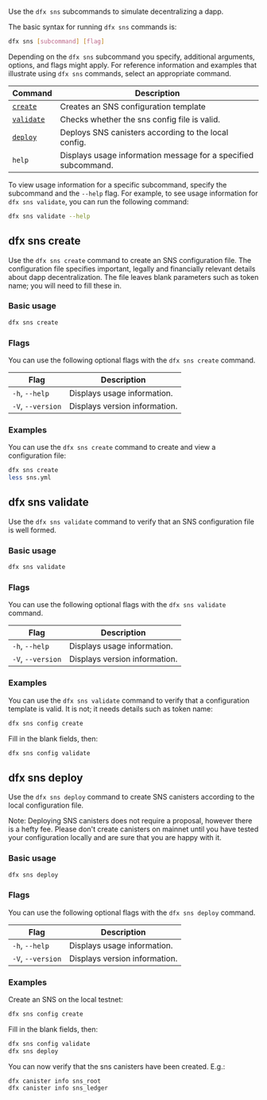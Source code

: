 
Use the `dfx sns` subcommands to simulate decentralizing a dapp.

The basic syntax for running `dfx sns` commands is:

``` bash
dfx sns [subcommand] [flag]
```

Depending on the `dfx sns` subcommand you specify, additional arguments, options, and flags might apply. For reference information and examples that illustrate using `dfx sns` commands, select an appropriate command.

| Command                             | Description                                                                   |
|-------------------------------------|-------------------------------------------------------------------------------|
| [`create`](#_dfx_sns_create)        | Creates an SNS configuration template                                         |
| [`validate`](#_dfx_sns_validate)    | Checks whether the sns config file is valid.                                  |
| [`deploy`](#_dfx_sns_deploy)        | Deploys SNS canisters according to the local config.                          |
| `help`                              | Displays usage information message for a specified subcommand.                |

To view usage information for a specific subcommand, specify the subcommand and the `--help` flag. For example, to see usage information for `dfx sns validate`, you can run the following command:

``` bash
dfx sns validate --help
```


## dfx sns create

Use the `dfx sns create` command to create an SNS configuration file. The configuration file specifies important, legally and financially relevant details about dapp decentralization.  The file leaves blank parameters such as token name; you will need to fill these in.

### Basic usage

``` bash
dfx sns create
```

### Flags

You can use the following optional flags with the `dfx sns create` command.

| Flag              | Description                   |
|-------------------|-------------------------------|
| `-h`, `--help`    | Displays usage information.   |
| `-V`, `--version` | Displays version information. |

### Examples

You can use the `dfx sns create` command to create and view a configuration file:

``` bash
dfx sns create
less sns.yml
```

## dfx sns validate

Use the `dfx sns validate` command to verify that an SNS configuration file is well formed.

### Basic usage

``` bash
dfx sns validate
```

### Flags

You can use the following optional flags with the `dfx sns validate` command.

| Flag              | Description                   |
|-------------------|-------------------------------|
| `-h`, `--help`    | Displays usage information.   |
| `-V`, `--version` | Displays version information. |

### Examples

You can use the `dfx sns validate` command to verify that a configuration template is valid.  It is not; it needs details such as token name:

``` bash
dfx sns config create
```
Fill in the blank fields, then:
``` bash
dfx sns config validate
```

## dfx sns deploy

Use the `dfx sns deploy` command to create SNS canisters according to the local configuration file.

Note:  Deploying SNS canisters does not require a proposal, however there is a hefty fee.  Please don't create canisters on mainnet until you have tested your configuration locally and are sure that you are happy with it.

### Basic usage

``` bash
dfx sns deploy
```

### Flags

You can use the following optional flags with the `dfx sns deploy` command.

| Flag              | Description                   |
|-------------------|-------------------------------|
| `-h`, `--help`    | Displays usage information.   |
| `-V`, `--version` | Displays version information. |

### Examples

Create an SNS on the local testnet:
``` bash
dfx sns config create
```
Fill in the blank fields, then:
``` bash
dfx sns config validate
dfx sns deploy
```
You can now verify that the sns canisters have been created.  E.g.:
```
dfx canister info sns_root
dfx canister info sns_ledger
```

